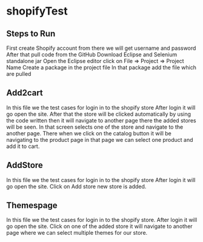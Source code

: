 # shopifyTest

## Steps to Run

First create Shopify account from there we will get username and password
After that pull code from the GitHub
Download Eclipse and Selenium standalone jar
Open the Eclipse editor click on File => Project => Project Name
Create a package in the project file
In that package add the file which are pulled

## Add2cart

In this file we the test cases for login in to the shopify store
After login it will go open the site.
After that the store will be clicked automatically by using the code written then it will navigate to another page there the added stores will be seen.
In that screen selects one of the store and navigate to the another page.
There when we click on the catalog button it will be navigating to the product page in that page we can select one product  and add it to cart.

## AddStore

In this file we the test cases for login in to the shopify store
After login it will go open the site.
Click on Add store new store is added.

## Themespage
In this file we the test cases for login in to the shopify store.
After login it will go open the site.
Click on one of the added store it will navigate to another page where we can select multiple themes for our store.
